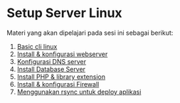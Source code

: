 Setup Server Linux
========================

Materi yang akan dipelajari pada sesi ini sebagai berikut:
1. [Basic cli linux](https://github.com/agung3wi/panduan-kelasdevops/tree/master/sesi%202/1.%20basic%20cli%20linux)
2. [Install & konfigurasi webserver](https://github.com/agung3wi/panduan-kelasdevops/tree/master/sesi%202/2.%20Install%20%26%20konfigurasi%20webserver)
3. [Konfigurasi DNS server](https://github.com/agung3wi/panduan-kelasdevops/tree/master/sesi%202/3.%20Konfigurasi%20DNS%20server)
4. [Install Database Server](https://github.com/agung3wi/panduan-kelasdevops/tree/master/sesi%202/4.%20Install%20Database%20Server)
5. [Install PHP & library extension](https://github.com/agung3wi/panduan-kelasdevops/tree/master/sesi%202/5.%20Install%20PHP%20%26%20library%20extension)
6. [Install & konfigurasi Firewall](https://github.com/agung3wi/panduan-kelasdevops/tree/master/sesi%202/6.%20Install%20%26%20konfigurasi%20Firewall)
7. [Menggunakan rsync untuk deploy aplikasi](https://github.com/agung3wi/panduan-kelasdevops/tree/master/sesi%202/7.%20Menggunakan%20rsync%20untuk%20deploy%20aplikasi)
